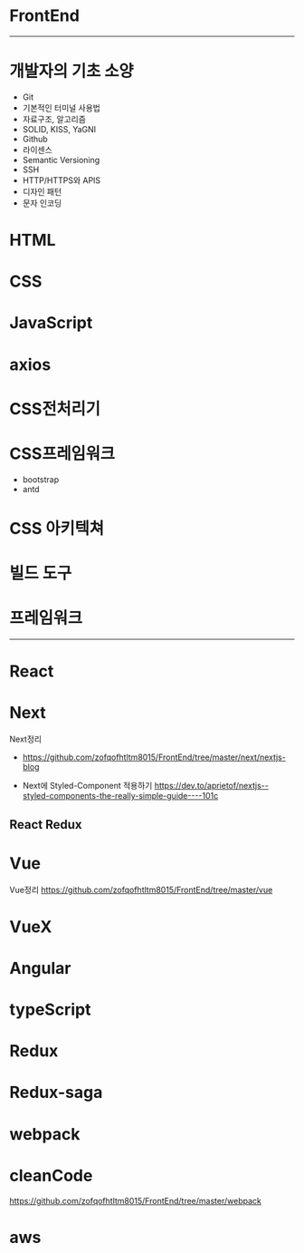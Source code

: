 # FrontEnd
---


# 개발자의 기초 소양
- Git
- 기본적인 터미널 사용법
- 자료구조, 알고리즘
- SOLID, KISS, YaGNI
- Github
- 라이센스
- Semantic Versioning
- SSH
- HTTP/HTTPS와 APIS
- 디자인 패턴
- 문자 인코딩



# HTML




# CSS




# JavaScript

# axios

# CSS전처리기

# CSS프레임워크
- bootstrap
- antd

# CSS 아키텍쳐

# 빌드 도구



# 프레임워크
---

# React
# Next
Next정리
- https://github.com/zofqofhtltm8015/FrontEnd/tree/master/next/nextjs-blog

- Next에 Styled-Component 적용하기
https://dev.to/aprietof/nextjs--styled-components-the-really-simple-guide----101c


## React Redux

# Vue
Vue정리
https://github.com/zofqofhtltm8015/FrontEnd/tree/master/vue
# VueX

# Angular


# typeScript

# Redux
# Redux-saga

# webpack
 
# cleanCode
https://github.com/zofqofhtltm8015/FrontEnd/tree/master/webpack
# aws 
